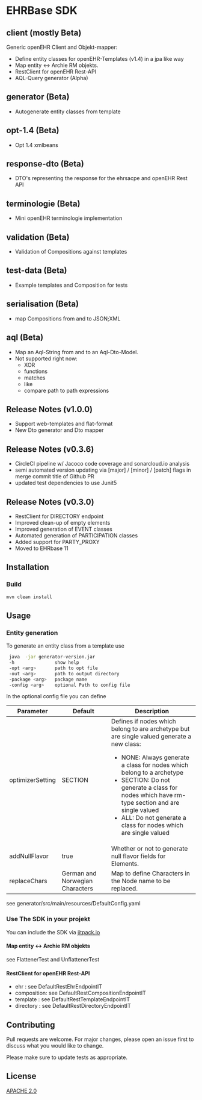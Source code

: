 # EHRBase SDK

## client (mostly Beta)

Generic openEHR Client and Objekt-mapper:

* Define entity classes for openEHR-Templates (v1.4) in a jpa like way
* Map entity <-> Archie RM objekts.
* RestClient for openEHR Rest-API
* AQL-Query generator (Alpha)

## generator (Beta)

* Autogenerate entity classes from template

## opt-1.4 (Beta)

* Opt 1.4 xmlbeans

## response-dto (Beta)

* DTO's representing the response for the ehrsacpe and openEHR Rest API

## terminologie (Beta)

* Mini openEHR terminologie implementation

## validation (Beta)

* Validation of Compositions against templates

## test-data (Beta)

* Example templates and Composition for tests

## serialisation (Beta)

* map Compositions from and to JSON;XML

## aql (Beta)

* Map an Aql-String from and to an Aql-Dto-Model.
* Not supported right now:
    - XOR
    - functions
    - matches
    - like
    - compare path to path expressions 
    

## Release Notes (v1.0.0)

* Support web-templates and flat-format
* New Dto generator and Dto mapper


## Release Notes (v0.3.6)

* CircleCI pipeline w/ Jacoco code coverage and sonarcloud.io analysis
* semi automated version updating via [major] / [minor] / [patch] flags in merge commit title of Github PR
* updated test dependencies to use Junit5

## Release Notes (v0.3.0)

* RestClient for DIRECTORY endpoint
* Improved clean-up of empty elements
* Improved generation of EVENT classes
* Automated generation of PARTICIPATION classes
* Added support for PARTY_PROXY
* Moved to EHRbase 11

## Installation

### Build

```bash
mvn clean install
```

## Usage

### Entity generation

To generate an entity class from a template use

```bash
 java  -jar generator-version.jar
 -h               show help
 -opt <arg>       path to opt file
 -out <arg>       path to output directory
 -package <arg>   package name
 -config <arg>    optional Path to config file
```

In the optional config file you can define

Parameter        | Default                         | Description
 -----------     | ---------                       | ------------- 
optimizerSetting | SECTION                         | Defines if nodes which belong to are archetype but are single valued generate a new class: <ul><li>NONE: Always generate a class for nodes which belong to a archetype</li><li>SECTION: Do not generate a class for nodes which have rm-type section and are single valued</li><li>ALL: Do not generate a class for nodes which are single valued</li></ul>
addNullFlavor    | true                            | Whether or not to generate null flavor fields for Elements.
replaceChars     | German and Norwegian Characters | Map to define Characters in the Node name to be replaced. 

see generator/src/main/resources/DefaultConfig.yaml

### Use The SDK in your projekt

You can include the SDK via [jitpack.io](https://jitpack.io/#ehrbase/openEHR_SDK)

#### Map entity <-> Archie RM objekts

see FlattenerTest and UnflattenerTest

#### RestClient for openEHR Rest-API

- ehr : see DefaultRestEhrEndpointIT
- composition: see DefaultRestCompositionEndpointIT
- template : see DefaultRestTemplateEndpointIT
- directory : see DefaultRestDirectoryEndpointIT

## Contributing

Pull requests are welcome. For major changes, please open an issue first to discuss what you would like to change.

Please make sure to update tests as appropriate.

## License

[APACHE 2.0](https://www.apache.org/licenses/LICENSE-2.0)
